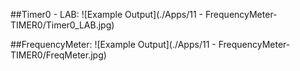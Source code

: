##Timer0 - LAB:
![Example Output](./Apps/11 - FrequencyMeter- TIMER0/Timer0_LAB.jpg)

##FrequencyMeter:
![Example Output](./Apps/11 - FrequencyMeter- TIMER0/FreqMeter.jpg)